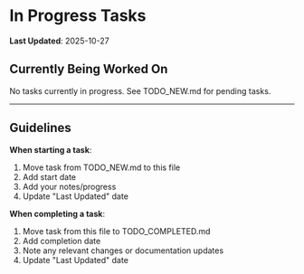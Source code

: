 # In Progress Tasks

**Last Updated**: 2025-10-27

## Currently Being Worked On

No tasks currently in progress. See TODO_NEW.md for pending tasks.

---

## Guidelines

**When starting a task**:
1. Move task from TODO_NEW.md to this file
2. Add start date
3. Add your notes/progress
4. Update "Last Updated" date

**When completing a task**:
1. Move task from this file to TODO_COMPLETED.md
2. Add completion date
3. Note any relevant changes or documentation updates
4. Update "Last Updated" date
